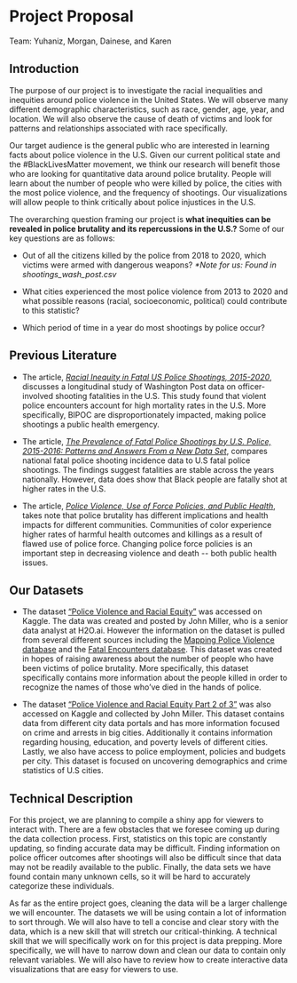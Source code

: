 # Project Proposal
Team: Yuhaniz, Morgan, Dainese, and Karen

## Introduction
The purpose of our project is to investigate the racial inequalities and inequities  around police violence in the United States. We will observe many different demographic characteristics, such as race, gender, age, year, and location. We will also observe the cause of death of victims and look for patterns and relationships associated with race specifically.

Our target audience is the general public who are interested in learning facts about police violence in the U.S. Given our current political state and the #BlackLivesMatter movement, we think our research will benefit those who are looking for quantitative data around police brutality. People will learn about the number of people who were killed by police, the cities with the most police violence, and the frequency of shootings. Our visualizations will allow people to think critically about police injustices in the U.S.

The overarching question framing our project is **what inequities can be revealed in police brutality and its repercussions in the U.S.?** Some of our key questions are as follows:

 * Out of all the citizens killed by the police from 2018 to 2020, which victims were armed with dangerous weapons? _*Note for us: Found in shootings_wash_post.csv_

 * What cities experienced the most police violence from 2013 to 2020 and what possible reasons (racial, socioeconomic, political) could contribute to this statistic?

 * Which period of time in a year do most shootings by police occur?

## Previous Literature

 * The article, [_Racial Inequity in Fatal US Police Shootings, 2015-2020_](https://jech.bmj.com/content/75/4/394.abstract), discusses a longitudinal study of Washington Post data on officer-involved shooting fatalities in the U.S. This study found that violent police encounters account for high mortality rates in the U.S. More specifically, BIPOC are disproportionately impacted, making police shootings a public health emergency.

 * The article, [_The Prevalence of Fatal Police Shootings by U.S. Police, 2015-2016: Patterns and Answers From a New Data Set_](https://www.sciencedirect.com/science/article/abs/pii/S0047235217301344), compares national fatal police shooting incidence data to U.S fatal police shootings. The findings suggest fatalities are stable across the years nationally. However, data does show that Black people are fatally shot at higher rates in the U.S.

 * The article, [_Police Violence, Use of Force Policies, and Public Health_](https://www.law.berkeley.edu/wp-content/uploads/2018/03/Paper-Obasogie.pdf), takes note that police brutality has different implications and health impacts for different communities. Communities of color experience higher rates of harmful health outcomes and killings as a result of flawed use of police force. Changing police force policies is an important step in decreasing violence and death -- both public health issues. 

## Our Datasets

 * The dataset [“Police Violence and Racial Equity”](https://www.kaggle.com/jpmiller/police-violence-in-the-us) was accessed on Kaggle. The data was created and posted by John Miller, who is a senior data analyst at H2O.ai. However the information on the dataset is pulled from several different sources including the [Mapping Police Violence database](https://mappingpoliceviolence.org/aboutthedata) and the [Fatal Encounters database](https://fatalencounters.org/). This dataset was created in hopes of raising awareness about the number of people who have been victims of police brutality. More specifically, this dataset specifically contains more information about the people killed in order to recognize the names of those who’ve died in the hands of police.

 * The dataset [“Police Violence and Racial Equity Part 2 of 3”](https://www.kaggle.com/jpmiller/police-violence-racial-equity) was also accessed on Kaggle and collected by John Miller. This dataset contains data from different city data portals and has more information focused on crime and arrests in big cities. Additionally it contains information regarding housing, education, and poverty levels of different cities. Lastly, we also have access to police employment, policies and budgets per city. This dataset is focused on uncovering demographics and crime statistics of U.S cities.  

## Technical Description

 For this project, we are planning to compile a shiny app for viewers to interact with. There are a few obstacles that we foresee coming up during the data collection process. First, statistics on this topic are constantly updating, so finding accurate data may be difficult. Finding information on police officer outcomes after shootings will also be difficult since that data may not be readily available to the public. Finally, the data sets we have found contain many unknown cells, so it will be hard to accurately categorize these individuals.

 As far as the entire project goes, cleaning the data will be a larger challenge we will encounter. The datasets we will be using contain a lot of information to sort through. We will also have to tell a concise and clear story with the data, which is a new skill that will stretch our critical-thinking. A technical skill that we will specifically work on for this project is data prepping. More specifically, we will have to narrow down and clean our data to contain only relevant variables. We will also have to review how to create interactive data visualizations that are easy for viewers to use.
